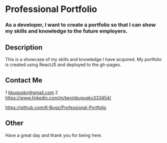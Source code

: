 # Professional Portfolio

### As a developer,  I want to create a portfolio so that I can show my skills and knowledge to the future employers. 

## Description

This is a showcase of my skills and knowledge I have acquired. My portfolio is created using ReactJS and deployed to the gh-pages.


<!-- Links to your social media accounts -->
## Contact Me
1 kbugusky@gmail.com
2 https://www.linkedin.com/in/kevinbugusky333454/

https://github.com/K-Bugz/Professional-Portfolio

## Other 

Have a great day and thank you for being here. 
